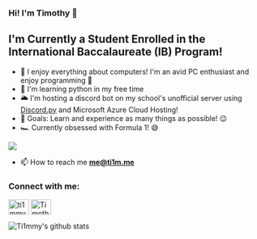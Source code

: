 ### Hi! I'm Timothy 👋

## I'm Currently a Student Enrolled in the International Baccalaureate (IB) Program!

- 🤗 I enjoy everything about computers! I'm an avid PC enthusiast and enjoy programming 🔧
- 🐍 I'm learning python in my free time 
- 🌥 I'm hosting a discord bot on my school's unofficial server using [Discord.py](https://discordpy.readthedocs.io/en/latest/) and Microsoft Azure Cloud Hosting!
- 🥅 Goals: Learn and experience as many things as possible! 😉
- 🏎 Currently obsessed with Formula 1! 😅

<img src="https://img.shields.io/badge/python%20-%2314354C.svg?&style=for-the-badge&logo=python&logoColor=white"/>

- 📫 How to reach me **me@ti1m.me**

<h3 align="left">Connect with me:</h3>
<p align="left">
<a href="https://twitter.com/ti1mmyy" target="blank"><img align="center" src="https://cdn.jsdelivr.net/npm/simple-icons@3.0.1/icons/twitter.svg" alt="ti1mmyy" height="30" width="40" /></a>
<a href="https://linkedin.com/in/timothy-zheng-397b111ba" target="blank"><img align="center" src="https://cdn.jsdelivr.net/npm/simple-icons@3.0.1/icons/linkedin.svg" alt="Timothy Zheng" height="30" width="40" /></a>
</p>

![Ti1mmy's github stats](https://github-readme-stats.ti1mmy.vercel.app/api?username=ti1mmy&count_private=true&theme=tokyonight)                    


